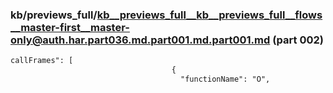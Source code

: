 ### kb/previews_full/kb__previews_full__kb__previews_full__flows__master-first__master-only@auth.har.part036.md.part001.md.part001.md (part 002)

```md
callFrames": [
                                    {
                                      "functionName": "O",
          
```

```
